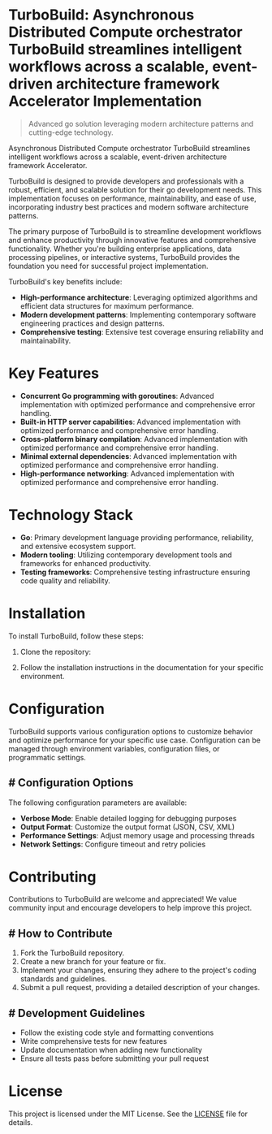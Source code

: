 <!-- fallback_TurboBuild_20251015210906_50570 -->

# TurboBuild: Asynchronous Distributed Compute orchestrator TurboBuild streamlines intelligent workflows across a scalable, event-driven architecture framework Accelerator Implementation
> Advanced go solution leveraging modern architecture patterns and cutting-edge technology.

Asynchronous Distributed Compute orchestrator TurboBuild streamlines intelligent workflows across a scalable, event-driven architecture framework Accelerator.

TurboBuild is designed to provide developers and professionals with a robust, efficient, and scalable solution for their go development needs. This implementation focuses on performance, maintainability, and ease of use, incorporating industry best practices and modern software architecture patterns.

The primary purpose of TurboBuild is to streamline development workflows and enhance productivity through innovative features and comprehensive functionality. Whether you're building enterprise applications, data processing pipelines, or interactive systems, TurboBuild provides the foundation you need for successful project implementation.

TurboBuild's key benefits include:

* **High-performance architecture**: Leveraging optimized algorithms and efficient data structures for maximum performance.
* **Modern development patterns**: Implementing contemporary software engineering practices and design patterns.
* **Comprehensive testing**: Extensive test coverage ensuring reliability and maintainability.

# Key Features

* **Concurrent Go programming with goroutines**: Advanced implementation with optimized performance and comprehensive error handling.
* **Built-in HTTP server capabilities**: Advanced implementation with optimized performance and comprehensive error handling.
* **Cross-platform binary compilation**: Advanced implementation with optimized performance and comprehensive error handling.
* **Minimal external dependencies**: Advanced implementation with optimized performance and comprehensive error handling.
* **High-performance networking**: Advanced implementation with optimized performance and comprehensive error handling.

# Technology Stack

* **Go**: Primary development language providing performance, reliability, and extensive ecosystem support.
* **Modern tooling**: Utilizing contemporary development tools and frameworks for enhanced productivity.
* **Testing frameworks**: Comprehensive testing infrastructure ensuring code quality and reliability.

# Installation

To install TurboBuild, follow these steps:

1. Clone the repository:


2. Follow the installation instructions in the documentation for your specific environment.

# Configuration

TurboBuild supports various configuration options to customize behavior and optimize performance for your specific use case. Configuration can be managed through environment variables, configuration files, or programmatic settings.

## # Configuration Options

The following configuration parameters are available:

* **Verbose Mode**: Enable detailed logging for debugging purposes
* **Output Format**: Customize the output format (JSON, CSV, XML)
* **Performance Settings**: Adjust memory usage and processing threads
* **Network Settings**: Configure timeout and retry policies

# Contributing

Contributions to TurboBuild are welcome and appreciated! We value community input and encourage developers to help improve this project.

## # How to Contribute

1. Fork the TurboBuild repository.
2. Create a new branch for your feature or fix.
3. Implement your changes, ensuring they adhere to the project's coding standards and guidelines.
4. Submit a pull request, providing a detailed description of your changes.

## # Development Guidelines

* Follow the existing code style and formatting conventions
* Write comprehensive tests for new features
* Update documentation when adding new functionality
* Ensure all tests pass before submitting your pull request

# License

This project is licensed under the MIT License. See the [LICENSE](https://github.com/lisaantal/TurboBuild/blob/main/LICENSE) file for details.
